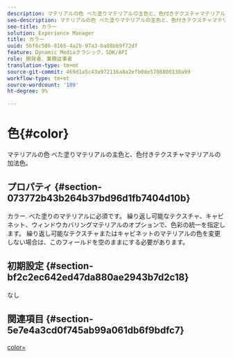 ```yaml
---
description: マテリアルの色 べた塗りマテリアルの主色と、色付きテクスチャマテリアルの加法色。
seo-description: マテリアルの色 べた塗りマテリアルの主色と、色付きテクスチャマテリアルの加法色。
seo-title: カラー
solution: Experience Manager
title: カラー
uuid: 5bf6c586-8165-4a2b-97a3-ba88bb9f72df
feature: Dynamic Mediaクラシック，SDK/API
role: 開発者、業務従事者
translation-type: tm+mt
source-git-commit: 469d1a5c43a972116a8a2efb0de5708800130a99
workflow-type: tm+mt
source-wordcount: '109'
ht-degree: 9%

---
```



# 色{#color}

マテリアルの色 べた塗りマテリアルの主色と、色付きテクスチャマテリアルの加法色。

## プロパティ {#section-073772b43b264b37bd96d1fb7404d10b}

カラー. べた塗りのマテリアルに必須です。 繰り返し可能なテクスチャ、キャビネット、ウィンドウカバリングマテリアルのオプションで、色彩の統一を指定します。 繰り返し可能なテクスチャまたはキャビネットのマテリアルの色を変更しない場合は、このフィールドを空のままにする必要があります。

## 初期設定 {#section-bf2c2ec642ed47da880ae2943b7d2c18}

なし

## 関連項目 {#section-5e7e4a3cd0f745ab99a061db6f9bdfc7}

[color=](../../../../../ir-api/http-protocol/image-rendering-api-ref/c-ir-http-protocol-ref/c-ir-http-protocol-command-reference/r-ir-http-color.md#reference-ea3cba9edfe94dbab86d8f123a9ed0aa)
